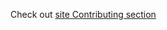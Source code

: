 Check out [site Contributing section](https://deknowny.github.io/dnevnik2-petersburgedu-python-client/latest/contributing/)
